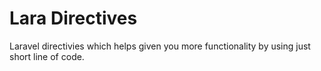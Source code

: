 # Lara Directives 
Laravel directivies which helps given you more functionality by using just short line of code.
